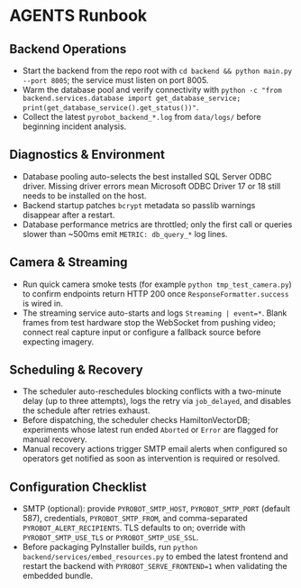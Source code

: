 # AGENTS Runbook

## Backend Operations
- Start the backend from the repo root with `cd backend && python main.py --port 8005`; the service must listen on port 8005.
- Warm the database pool and verify connectivity with `python -c "from backend.services.database import get_database_service; print(get_database_service().get_status())"`.
- Collect the latest `pyrobot_backend_*.log` from `data/logs/` before beginning incident analysis.

## Diagnostics & Environment
- Database pooling auto-selects the best installed SQL Server ODBC driver. Missing driver errors mean Microsoft ODBC Driver 17 or 18 still needs to be installed on the host.
- Backend startup patches `bcrypt` metadata so passlib warnings disappear after a restart.
- Database performance metrics are throttled; only the first call or queries slower than ~500ms emit `METRIC: db_query_*` log lines.

## Camera & Streaming
- Run quick camera smoke tests (for example `python tmp_test_camera.py`) to confirm endpoints return HTTP 200 once `ResponseFormatter.success` is wired in.
- The streaming service auto-starts and logs `Streaming | event=*`. Blank frames from test hardware stop the WebSocket from pushing video; connect real capture input or configure a fallback source before expecting imagery.

## Scheduling & Recovery
- The scheduler auto-reschedules blocking conflicts with a two-minute delay (up to three attempts), logs the retry via `job_delayed`, and disables the schedule after retries exhaust.
- Before dispatching, the scheduler checks HamiltonVectorDB; experiments whose latest run ended `Aborted` or `Error` are flagged for manual recovery.
- Manual recovery actions trigger SMTP email alerts when configured so operators get notified as soon as intervention is required or resolved.

## Configuration Checklist
- SMTP (optional): provide `PYROBOT_SMTP_HOST`, `PYROBOT_SMTP_PORT` (default 587), credentials, `PYROBOT_SMTP_FROM`, and comma-separated `PYROBOT_ALERT_RECIPIENTS`. TLS defaults to on; override with `PYROBOT_SMTP_USE_TLS` or `PYROBOT_SMTP_USE_SSL`.
- Before packaging PyInstaller builds, run `python backend/services/embed_resources.py` to embed the latest frontend and restart the backend with `PYROBOT_SERVE_FRONTEND=1` when validating the embedded bundle.
